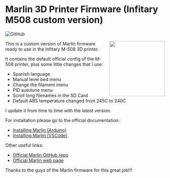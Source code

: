 # Marlin 3D Printer Firmware (Infitary M508 custom version)

![GitHub](https://img.shields.io/github/license/marlinfirmware/marlin.svg)

<img align="right" width=175 src="buildroot/share/pixmaps/logo/marlin-250.png" />

This is a custom version of Marlin firmware ready to use in the Infitary M-508 3D printer.

It contains the default official config of the M-508 printer, plus some little changes that I use:
- Spanish language
- Manual level bed menu
- Change the filament menu
- PID autotune menu
- Scroll long filenames in the SD Card
- Default ABS temperature changed from 245C to 240C

I update it from time to time with the latest version.

For installation please go to the official documentation:
- [Installing Marlin (Arduino)](http://marlinfw.org/docs/basics/install_arduino.html)
- [Installing Marlin (VSCode)](http://marlinfw.org/docs/basics/install_platformio_vscode.html).

Other useful links:
- [Official Marlin GitHub repo](https://github.com/MarlinFirmware/Marlin)
- [Official Marlin web page](https://marlinfw.org/)

Thanks to the guys of the Marlin firmware for this great job!!!